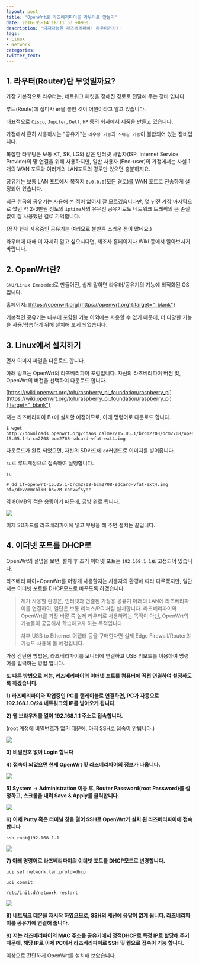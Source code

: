 ```yaml
---
layout: post
title: 'OpenWrt로 라즈베리파이를 라우터로 만들기'
date: 2016-05-14 18:11:53 +0900
description: '다재다능한 라즈베리파이! 라우터까지!'
tags:
- Linux
- Network
categories:
twitter_text:
---
```


## 1. 라우터(Router)란 무엇일까요?

가장 기본적으로 라우터는, 네트워크 패킷을 정해진 경로로 전달해 주는 장비 입니다.

루트(Route)에 접미사 er을 붙인 것이 어원이라고 알고 있습니다.

대표적으로 `Cisco`, `Jupiter`, `Dell`, `HP` 등의 회사에서 제품을 만들고 있습니다.

가정에서 흔히 사용하시는 "공유기"는 `라우팅 기능`과 `스위칭 기능`이 결합되어 있는 장비입니다.

복잡한 라우팅은 보통 KT, SK, LG와 같은 인터넷 사업자(ISP, Internet Service Provide)의 망 연결을 위해 사용하지만, 일반 사용자 (End-user)의 가정에서는 사실 1개의 WAN 포트와 여러개의 LAN포트의 경로만 있으면 충분하지요.

공유기는 보통 LAN 포트에서 목적지 `0.0.0.0`(모든 경로)를 WAN 포트로 전송하게 설정되어 있습니다.

최근 한국의 공유기는 사용해 본 적이 없어서 잘 모르겠습니다만, 몇 년전 가장 마지막으로 썼던 약 2-3만원 정도의 `iptime`사의 유무선 공유기로도 네트워크 트래픽의 큰 손실 없이 잘 사용했던 걸로 기억합니다.

(정작 현재 사용중인 공유기는 여러모로 불만족 스러운 점이 많네요.)

라우터에 대해 더 자세히 알고 싶으시다면, 제조사 홈페이지나 Wiki 등에서 알아보시기 바랍니다.

## 2. OpenWrt란?

`GNU/Linux Emabeded`로 만들어진, 쉽게 말하면 라우터/공유기의 기능에 최적화된 OS입니다.

홈페이지: [https://openwrt.org](https://openwrt.org){:target="_blank"}

기본적인 공유기는 내부에 포함된 기능 이외에는 사용할 수 없기 때문에, 더 다양한 기능을 사용/학습하기 위해 설치해 보게 되었습니다.

## 3. Linux에서 설치하기

먼저 이미지 파일을 다운로드 합니다. 

아래 링크는 OpenWrt의 라즈베리파이 포럼입니다. 자신의 라즈베리파이 버전 및, OpenWrt의 버전을 선택하여 다운로드 합니다.

[https://wiki.openwrt.org/toh/raspberry_pi_foundation/raspberry_pi](https://wiki.openwrt.org/toh/raspberry_pi_foundation/raspberry_pi){:target="_blank"}

저는 라즈베리파이 B+에 설치할 예정이므로, 아래 명령어로 다운로드 합니다.

```
$ wget http://downloads.openwrt.org/chaos_calmer/15.05.1/brcm2708/bcm2708/openwrt-15.05.1-brcm2708-bcm2708-sdcard-vfat-ext4.img
```

다운로드가 완료 되었으면, 자신의 SD카드에 `dd`커맨드로 이미지를 넣어줍니다.

`su`로 루트계정으로 접속하여 실행합니다.

```
su
```

```
# dd if=openwrt-15.05.1-brcm2708-bcm2708-sdcard-vfat-ext4.img of=/dev/mmcblk0 bs=2M conv=fsync
```

약 80MB의 적은 용량이기 때문에, 금방 완료 됩니다.

<a href="https://googledrive.com/host/0Bw2KEQNBe4nMZW91OWJNZ2lmX0k/img-2016-0514-014.png" data-lightbox="201"><img src="https://googledrive.com/host/0Bw2KEQNBe4nMZW91OWJNZ2lmX0k/img-2016-0514-014.png"></a>

이제 SD카드를 라즈베리파이에 넣고 부팅을 해 주면 설치는 끝입니다.

## 4. 이더넷 포트를 DHCP로

OpenWrt의 설명을 보면, 설치 후 초기 이더넷 포트는 `192.168.1.1`로 고정되어 있습니다.

라즈베리 파이+OpenWrt를 어떻게 사용할지는 사용자의 환경에 따라 다르겠지만, 일단 저는 이더넷 포트를 DHCP모드로 바꾸도록 하겠습니다.

> 제가 사용할 환경은, 인터넷과 연결된 가정용 공유기 아래의 LAN에 라즈베리파이를 연결하여, 일단은 보통 리눅스/PC 처럼 설치합니다. 라즈베리파이와 OpenWrt를 가장 바깥 쪽 실제 라우터로 사용하려는 목적이 아닌, OpenWrt의 기능들이 궁금해서 학습하고자 하는 목적입니다.
> 
>
> 차후 USB to Ethernet 어댑터 등을 구매한다면 실제 Edge Firewall/Router의 기능도 사용해 볼 예정입니다.

가장 간단한 방법은, 라즈베리파이를 모니터에 연결하고 USB 키보드를 이용하여 명령어를 입력하는 방법 입니다.

**또 다른 방법으로 저는, 라즈베리파이의 이더넷 포트를 컴퓨터에 직접 연결하여 설정하도록 하겠습니다.**

**1) 라즈베리파이와 작업중인 PC를 랜케이블로 연결하면, PC가 자동으로 192.168.1.0/24 네트워크의 IP를 받아오게 됩니다.**

**2) 웹 브라우저를 열어 192.168.1.1 주소로 접속합니다.**

(root 계정에 비밀번호가 없기 때문에, 아직 SSH로 접속이 안됩니다.)

<a href="https://googledrive.com/host/0Bw2KEQNBe4nMZW91OWJNZ2lmX0k/img-2016-0514-015.png" data-lightbox="201"><img src="https://googledrive.com/host/0Bw2KEQNBe4nMZW91OWJNZ2lmX0k/img-2016-0514-015.png"></a>

**3) 비밀번호 없이 Login 합니다**

**4) 접속이 되었으면 현재 OpenWrt 및 라즈베리파이의 정보가 나옵니다.**

<a href="https://googledrive.com/host/0Bw2KEQNBe4nMZW91OWJNZ2lmX0k/img-2016-0514-016.png" data-lightbox="201"><img src="https://googledrive.com/host/0Bw2KEQNBe4nMZW91OWJNZ2lmX0k/img-2016-0514-016.png"></a>

**5) System -> Administration 이동 후, Router Password(root Password)를 설정하고, 스크롤을 내려 Save & Apply를 클릭합니다.**

<a href="https://googledrive.com/host/0Bw2KEQNBe4nMZW91OWJNZ2lmX0k/img-2016-0514-017.png" data-lightbox="201"><img src="https://googledrive.com/host/0Bw2KEQNBe4nMZW91OWJNZ2lmX0k/img-2016-0514-017.png"></a>

**6) 이제 Putty 혹은 터미널 창을 열어 SSH로 OpenWrt가 설치 된 라즈베리파이에 접속합니다**

```
ssh root@192.168.1.1
```

<a href="https://googledrive.com/host/0Bw2KEQNBe4nMZW91OWJNZ2lmX0k/img-2016-0514-019.png" data-lightbox="201"><img src="https://googledrive.com/host/0Bw2KEQNBe4nMZW91OWJNZ2lmX0k/img-2016-0514-019.png"></a>

**7) 아래 명령어로 라즈베리파이의 이더넷 포트를 DHCP모드로 변경합니다.**

```
uci set network.lan.proto=dhcp
```

```
uci commit
```

```
/etc/init.d/network restart
```

<a href="https://googledrive.com/host/0Bw2KEQNBe4nMZW91OWJNZ2lmX0k/img-2016-0514-020.png" data-lightbox="201"><img src="https://googledrive.com/host/0Bw2KEQNBe4nMZW91OWJNZ2lmX0k/img-2016-0514-020.png"></a>

**8) 네트워크 데몬을 재시작 하였으므로, SSH의 세션에 응답이 없게 됩니다. 라즈베리파이를 공유기에 연결해 줍니다.**

**9) 저는 라즈베리파이의 MAC 주소를 공유기에서 정적DHCP로 특정 IP로 할당해 주기 때문에, 해당 IP로 이제 PC에서 라즈베리파이로 SSH 및 웹으로 접속이 가능 합니다.**

이상으로 간단하게 OpenWrt를 설치해 보았습니다.
